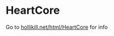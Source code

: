 # HeartCore

Go to [hollikill.net/html/HeartCore](https://hollikill.net/html/HeartCore.html) for info

